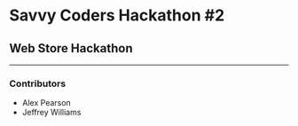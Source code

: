 # Savvy Coders Hackathon \#2
## Web Store Hackathon

---

### Contributors
+ Alex Pearson
+ Jeffrey Williams
